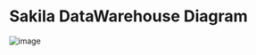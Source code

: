 # Sakila DataWarehouse Diagram

![image](https://github.com/Narius2030/Sakila-DataWarehouse/assets/94912102/a2114810-2d54-4d0a-a512-63099dd01266)

